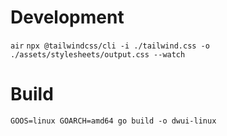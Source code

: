 # Development

`air`
`npx @tailwindcss/cli -i ./tailwind.css -o ./assets/stylesheets/output.css --watch`

# Build

`GOOS=linux GOARCH=amd64 go build -o dwui-linux`
